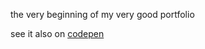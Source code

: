 the very beginning of my very good portfolio  
  
see it also on [codepen](https://codepen.io/elewa-student/pen/dJeOOd)
